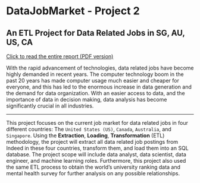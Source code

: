# DataJobMarket - Project 2
## An ETL Project for Data Related Jobs in SG, AU, US, CA

<a href="https://github.com/kk-deng/DataJobMarket/blob/master/Report.pdf" target="_blank">Click to read the entire report (PDF version)</a>

With the rapid advancement of technologies, data related jobs have become highly demanded in recent years. 
The computer technology boom in the past 20 years has made computer usage much easier and cheaper for everyone, 
and this has led to the enormous increase in data generation and the demand for data organization. With an easier access to data, 
and the importance of data in decision making, data analysis has become significantly crucial in all industries. 

----

This project focuses on the current job market for data related jobs in four different countries: 
The ``United States (US)``, ``Canada``, ``Australia``, and ``Singapore``. Using the **Extraction**, **Loading**, **Transformation** (ETL) methodology, 
the project will extract all data related job postings from Indeed in these four countries, transform them, and load them into an SQL database.
The project scope will include data analyst, data scientist, data engineer, and machine learning roles. Furthermore, 
this project also used the same ETL process to obtain the world’s university ranking data and mental health survey for further analysis on any possible relationships. 
